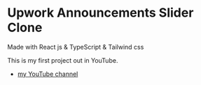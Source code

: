 # Upwork Announcements Slider Clone

Made with React js & TypeScript & Tailwind css

This is my first project out in YouTube.

- [my YouTube channel](https://www.youtube.com/@solid-react)
